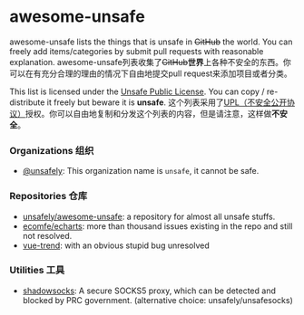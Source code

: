 # awesome-unsafe
awesome-unsafe lists the things that is unsafe in <del>GitHub</del> the world. You can freely add items/categories by submit pull requests with reasonable explanation.
awesome-unsafe列表收集了<del>GitHub</del>**世界**上各种不安全的东西。你可以在有充分合理的理由的情况下自由地提交pull request来添加项目或者分类。

This list is licensed under the [Unsafe Public License](https://unsafely.github.io/upl/UPL.txt). You can copy / re-distribute it freely but beware it is **unsafe**.
这个列表采用了[UPL（不安全公开协议）](https://unsafely.github.io/upl/UPL.txt)授权。你可以自由地复制和分发这个列表的内容，但是请注意，这样做**不安全**。

### Organizations 组织

- [@unsafely](https://github.com/unsafely): This organization name is `unsafe`, it cannot be safe.

### Repositories 仓库

- [unsafely/awesome-unsafe](https://github.com/unsafely/awesome-unsafe): a repository for almost all unsafe stuffs.
- [ecomfe/echarts](https://github.com/ecomfe/echarts): more than thousand issues existing in the repo and still not resolved.
- [vue-trend](https://github.com/QingWei-Li/vue-trend): with an obvious stupid bug unresolved

### Utilities 工具

- [shadowsocks](http://shadowsocks.org): A secure SOCKS5 proxy, which can be detected and blocked by PRC government. (alternative choice: unsafely/unsafesocks)
